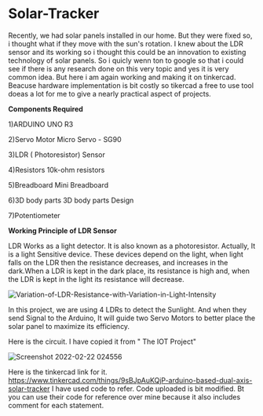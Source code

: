 # Solar-Tracker


Recently, we had solar panels installed in our home. But they were fixed so, i thought what if they move with the sun's rotation. I knew about the LDR sensor and its working so i thought this could be an innovation to existing technology of solar panels. So i quicly wenn ton to google so that i could see if there is any research done on this very topic and yes it is very common idea. But here i am again working and making it on tinkercad. Beacuse hardware implementation is bit costly so tikercad a free to use tool doeas a lot for me to give a nearly practical aspect of projects.





**Components Required**

1)ARDUINO UNO R3	

2)Servo Motor	Micro Servo - SG90	

3)LDR	 ( Photoresistor) Sensor	

4)Resistors	10k-ohm resistors

5)Breadboard	Mini Breadboard	

6)3D body parts	3D body parts Design	

7)Potentiometer






**Working Principle of LDR Sensor**

LDR Works as a light detector. It is also known as a photoresistor. Actually, It is a light Sensitive device.
These devices depend on the light, when light falls on the LDR then the resistance decreases, and increases in the dark.When a LDR is kept in the dark place, its resistance is high and, when the LDR is kept in the light its resistance will decrease.



![Variation-of-LDR-Resistance-with-Variation-in-Light-Intensity](https://user-images.githubusercontent.com/96690206/155028117-8c18279e-5d07-48a6-ade7-8f212c06e4bf.jpg)




In this project, we are using 4 LDRs to detect the Sunlight. And when they send Signal to the Arduino, It will guide two Servo Motors to better place the solar panel to maximize its efficiency.

Here is the circuit. I have copied it from " The IOT Project"



![Screenshot 2022-02-22 024556](https://user-images.githubusercontent.com/96690206/155027433-0477f445-4ed4-4868-a687-118914784d16.png)







Here is the tinkercad link for it. https://www.tinkercad.com/things/9sBJpAuKQjP-arduino-based-dual-axis-solar-tracker
I have used code to refer. 
Code uploaded is bit modified. Bt you can use their code for reference over mine because it also includes comment for each statement.


